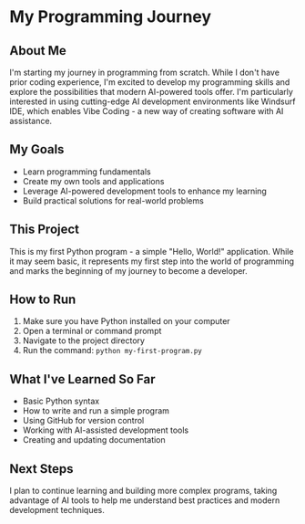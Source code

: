 # My Programming Journey

## About Me
I'm starting my journey in programming from scratch. While I don't have prior coding experience, I'm excited to develop my programming skills and explore the possibilities that modern AI-powered tools offer. I'm particularly interested in using cutting-edge AI development environments like Windsurf IDE, which enables Vibe Coding - a new way of creating software with AI assistance.

## My Goals
- Learn programming fundamentals
- Create my own tools and applications
- Leverage AI-powered development tools to enhance my learning
- Build practical solutions for real-world problems

## This Project
This is my first Python program - a simple "Hello, World!" application. While it may seem basic, it represents my first step into the world of programming and marks the beginning of my journey to become a developer.

## How to Run

1. Make sure you have Python installed on your computer
2. Open a terminal or command prompt
3. Navigate to the project directory
4. Run the command: `python my-first-program.py`

## What I've Learned So Far
- Basic Python syntax
- How to write and run a simple program
- Using GitHub for version control
- Working with AI-assisted development tools
- Creating and updating documentation

## Next Steps
I plan to continue learning and building more complex programs, taking advantage of AI tools to help me understand best practices and modern development techniques.
